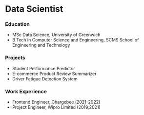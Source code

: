 # Data Scientist

### Education
- MSc Data Science, University of Greenwich
- B.Tech in Computer Science and Engineering, SCMS School of Engineering and Technology

### Projects
- Student Performance Predictor
- E-commerce Product Review Summarizer
- Driver Fatigue Detection System

### Work Experience
- Frontend Engineer, Chargebee (2021-2022)
- Project Engineer, Wipro Limited (2019,2021)

